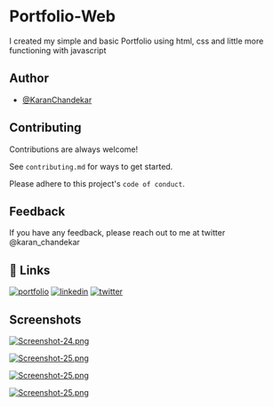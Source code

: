 
# Portfolio-Web

I created my simple and basic Portfolio using html, css and little more functioning with javascript


## Author

- [@KaranChandekar](https://www.github.com/KaranChandekar)


## Contributing

Contributions are always welcome!

See `contributing.md` for ways to get started.

Please adhere to this project's `code of conduct`.


## Feedback

If you have any feedback, please reach out to me at twitter @karan_chandekar


## 🔗 Links
[![portfolio](https://img.shields.io/badge/my_portfolio-000?style=for-the-badge&logo=ko-fi&logoColor=white)](https://portfolio-web-one-lovat.vercel.app/)
[![linkedin](https://img.shields.io/badge/linkedin-0A66C2?style=for-the-badge&logo=linkedin&logoColor=white)](https://www.linkedin.com/in/karan-chandekar-a87263219/)
[![twitter](https://img.shields.io/badge/twitter-1DA1F2?style=for-the-badge&logo=twitter&logoColor=white)](https://twitter.com/karanchandekar1)


## Screenshots

[![Screenshot-24.png](https://i.postimg.cc/0jhL22vb/Screenshot-27.png)](https://postimg.cc/N5cwsftQ)

[![Screenshot-25.png](https://i.postimg.cc/jS0Gp5v1/Screenshot-28.png
)](https://postimg.cc/18VTwksv)

[![Screenshot-25.png](https://i.postimg.cc/yYSMp9h9/Screenshot-29.png
)](https://postimg.cc/18VTwksv)

[![Screenshot-25.png](https://i.postimg.cc/c1jqcT30/Screenshot-30.png
)](https://postimg.cc/18VTwksv)
